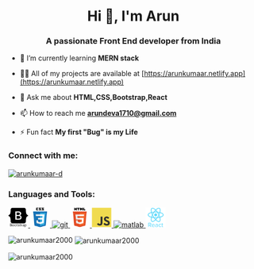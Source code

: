 <h1 align="center">Hi 👋, I'm Arun</h1>
<h3 align="center">A passionate Front End developer from India</h3>

- 🌱 I’m currently learning **MERN stack**

- 👨‍💻 All of my projects are available at [https://arunkumaar.netlify.app](https://arunkumaar.netlify.app)

- 💬 Ask me about **HTML,CSS,Bootstrap,React**

- 📫 How to reach me **arundeva1710@gmail.com**

- ⚡ Fun fact **My first "Bug" is my Life**

<h3 align="left">Connect with me:</h3>
<p align="left">
<a href="https://linkedin.com/in/arunkumaar-d" target="blank"><img align="center" src="https://raw.githubusercontent.com/rahuldkjain/github-profile-readme-generator/master/src/images/icons/Social/linked-in-alt.svg" alt="arunkumaar-d" height="30" width="40" /></a>
</p>

<h3 align="left">Languages and Tools:</h3>
<p align="left"> <a href="https://getbootstrap.com" target="_blank" rel="noreferrer"> <img src="https://raw.githubusercontent.com/devicons/devicon/master/icons/bootstrap/bootstrap-plain-wordmark.svg" alt="bootstrap" width="40" height="40"/> </a> <a href="https://www.w3schools.com/css/" target="_blank" rel="noreferrer"> <img src="https://raw.githubusercontent.com/devicons/devicon/master/icons/css3/css3-original-wordmark.svg" alt="css3" width="40" height="40"/> </a> <a href="https://git-scm.com/" target="_blank" rel="noreferrer"> <img src="https://www.vectorlogo.zone/logos/git-scm/git-scm-icon.svg" alt="git" width="40" height="40"/> </a> <a href="https://www.w3.org/html/" target="_blank" rel="noreferrer"> <img src="https://raw.githubusercontent.com/devicons/devicon/master/icons/html5/html5-original-wordmark.svg" alt="html5" width="40" height="40"/> </a> <a href="https://developer.mozilla.org/en-US/docs/Web/JavaScript" target="_blank" rel="noreferrer"> <img src="https://raw.githubusercontent.com/devicons/devicon/master/icons/javascript/javascript-original.svg" alt="javascript" width="40" height="40"/> </a> <a href="https://www.mathworks.com/" target="_blank" rel="noreferrer"> <img src="https://upload.wikimedia.org/wikipedia/commons/2/21/Matlab_Logo.png" alt="matlab" width="40" height="40"/> </a> <a href="https://reactjs.org/" target="_blank" rel="noreferrer"> <img src="https://raw.githubusercontent.com/devicons/devicon/master/icons/react/react-original-wordmark.svg" alt="react" width="40" height="40"/> </a> </p>

<p><img align="left" src="https://github-readme-stats.vercel.app/api/top-langs?username=arunkumaar2000&show_icons=true&locale=en&layout=compact" alt="arunkumaar2000" /></p>

<p>&nbsp;<img align="center" src="https://github-readme-stats.vercel.app/api?username=arunkumaar2000&show_icons=true&locale=en" alt="arunkumaar2000" /></p>

<p><img align="center" src="https://github-readme-streak-stats.herokuapp.com/?user=arunkumaar2000&" alt="arunkumaar2000" /></p>

